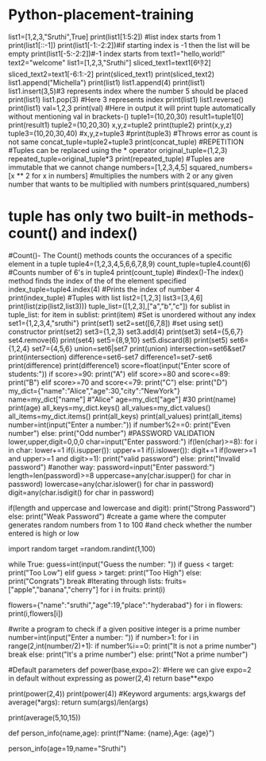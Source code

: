 # Python-placement-training
list1=[1,2,3,"Sruthi",True]
print(list1[1:5:2])
#list index starts from 1
print(list1[::-1])
print(list1[-1:-2:2])#if starting index is -1 then the list will be empty
print(list1[-5:-2:2])#-1 index starts from 
text1="hello,world!"
text2="welcome"
list1=[1,2,3,"Sruthi"]
sliced_text1=text1[6:-1:2]
sliced_text2=text1[-6:1:-2]
print(sliced_text1)
print(sliced_text2)
list1.append("Michella")
print(list1)
list1.append(4)
print(list1)
list1.insert(3,5)#3 represents index where the number 5 should be placed
print(list1)
list1.pop(3) #Here 3 represents index
print(list1)
list1.reverse()
print(list1)
val=1,2,3
print(val) #Here in output it will print tuple automatically without mentioning val in brackets-()
tuple1=(10,20,30)
result1=tuple1[0]
print(result1)
tuple2=(10,20,30)
x,y,z=tuple2
print(tuple2)
print(x,y,z)
tuple3=(10,20,30,40)
#x,y,z=tuple3
#print(tuple3) #Throws error as count is not same
concat_tuple=tuple2+tuple3
print(concat_tuple)
#REPETITION
#Tuples can be replaced using the * operator
original_tuple=(1,2,3)
repeated_tuple=original_tuple*3
print(repeated_tuple)
#Tuples are immutable that we cannot change
numbers=[1,2,3,4,5]
squared_numbers=[x ** 2 for x in numbers] #multiplies the numbers with 2 or any given  number that wants to be multiplied with numbers
print(squared_numbers)
# tuple has only two built-in methods- count() and index()
#Count()- The Count() methods counts the occurances of a specific element in a tuple
tuple4=(1,2,3,4,5,6,6,7,8,9)
count_tuple=tuple4.count(6) #Counts number of 6's in tuple4
print(count_tuple)
#index()-The index() method finds the index of the of the element specified
index_tuple=tuple4.index(4) #Prints the index of number 4
print(index_tuple)
#Tuples with list
list2=[1,2,3]
list3=[3,4,6]
print(list(zip(list2,list3)))
tuple_list=([1,2,3],["a","b","c"])
for sublist in tuple_list:
    for item in sublist:
      print(item)
#Set is unordered without any index
set1={1,2,3,4,"sruthi"}
print(set1)
set2=set([6,7,8])   #set using set() constructor
print(set2)
set3={1,2,3}
set3.add(4)
print(set3)
set4={5,6,7}
set4.remove(6)
print(set4)
set5={8,9,10}
set5.discard(8)
print(set5)
set6={1,2,4}
set7={4,5,6}
union=set6|set7
print(union)
intersection=set6&set7
print(intersection)
difference=set6-set7
difference1=set7-set6
print(difference)
print(difference1)
score=float(input("Enter score of students:"))
if score>=90:
  print("A")
elif score>=80 and score<=89:
  print("B")
elif score>=70 and score<=79:
  print("C")
else:
  print("D")
my_dict={"name":"Alice","age":30,"city":"NewYork"}
name=my_dict["name"]  #"Alice"
age=my_dict["age"]  #30
print(name)
print(age)
all_keys=my_dict.keys()
all_values=my_dict.values()
all_items=my_dict.items()
print(all_keys)
print(all_values)
print(all_items)
number=int(input("Enter a number:"))
if number%2==0:
  print("Even number")
else:
  print("Odd number")
#PASSWORD VALIDATION
lower,upper,digit=0,0,0
char=input("Enter password:")
if(len(char)>=8):
  for i in char:
    lower+=1
    if(i.isupper()):
      upper+=1
    if(i.islower()):
      digit+=1
if(lower>=1 and upper>=1 and digit>=1):
  print("valid password")
else:
  print("Invalid password")
#another way:
password=input("Enter password:")
length=len(password)>=8
uppercase=any(char.isupper() for char in password)
lowercase=any(char.islower() for char in password)
digit=any(char.isdigit() for char in password)

if(length and uppercase and lowercase and digit):
  print("Strong Password")
else:
  print("Weak Password")
  #create a game where the computer generates random numbers from 1 to 100 #and check whether the number entered is high or low

import random
target =random.randint(1,100)

while True:
  guess=int(input("Guess the number: "))
  if guess < target:
    print("Too Low")
  elif guess > target:
    print("Too High")
  else:
    print("Congrats")
    break
#Iterating through lists:
fruits=["apple","banana","cherry"]
for i in fruits:
    print(i)

flowers={"name":"sruthi","age":19,"place":"hyderabad"}
for i in flowers:
  print(i,flowers[i])

#write a program to check if a given positive integer is a prime number
number=int(input("Enter a number: "))
if number>1:
  for i in range(2,int(number/2)+1):
    if number%i==0:
      print("It is not a prime number")
      break
    else:
      print("It's a prime number")
else:
  print("Not a prime number")

#Default parameters
def power(base,expo=2): #Here we can give expo=2 in default without expressing as power(2,4)
  return base**expo

print(power(2,4))
print(power(4))
#Keyword arguments: args,kwargs
def average(*args):
  return sum(args)/len(args)

print(average(5,10,15))

def person_info(name,age):
  print(f"Name: {name},Age: {age}")

person_info(age=19,name="Sruthi")

